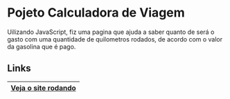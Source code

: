
# Pojeto Calculadora de Viagem


Uilizando JavaScript, fiz uma pagina que ajuda a saber quanto de será o gasto com uma quantidade de quilometros rodados, de acordo com o valor da gasolina que é pago.

## Links

| [Veja o site rodando](https://lucasbrito13.github.io/Calculo-de-gasto-por-viagem/)
| -
